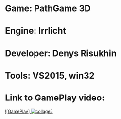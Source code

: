 # Game: PathGame 3D
# Engine: Irrlicht 
# Developer: Denys Risukhin
# Tools: VS2015, win32

# Link to GamePlay video:
[![GamePlay] ![collage5](https://user-images.githubusercontent.com/38033580/38811579-9029232e-4192-11e8-80a4-35a1d4ec9fbf.jpg)
](http://www.youtube.com/embed/01cZ_v6islo)
